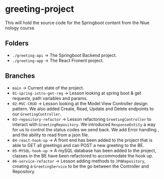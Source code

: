 # greeting-project

This will hold the source code for the Springboot content from the Niue nology course.

## Folders

- `./greeting-api` -> The Springboot Backend project.
- `./greeting-app` -> The React Fronent project.

## Branches

- `main` -> Current state of the project.
- `01-spring-intro-get-req` -> Lesson looking at spring boot & get requests, path variables and params.
- `02-MVC-CRUD` -> Lesson looking at the Model View Controller design pattern. We also added Create, Read, Update and Delete endpoints to our `GreetingController`.
- `03-repository-refactor` -> Lesson refactoring `GreetingController` to interact with `GreetingRepository`. We introduced `ResponseEntity` a way for us to control the status codes we send back. We add Error handling , and the ability to read from a json file.
- `04-react-hook-up` -> A front end has been added to the project that is able to GET all greetings and can POST a new greeting to the BE.
- `05-MYSQL-hook-up` -> A mySQL database has been added to the project, classes in the BE have been refactored to accommodate the hook up.
- `06-service-refactor` -> Lesson adding methods to `JPARepository`, creating a `GreetingService` to be the go between the Controller and Repository.